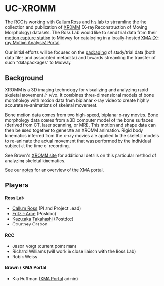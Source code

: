# UC-XROMM

The RCC is working with [Callum Ross](http://pondside.uchicago.edu/oba/faculty/ross_c.html) and [his lab](http://rosslab.uchicago.edu/) to streamline the
the collection and publication of [XROMM](http://www.xromm.org/) (X-ray Reconstruction of Moving Morphology) datasets.  The Ross Lab would like to send trial data from their [motion capture station](http://www.xcitex.com/procapture-motion-capture-systems.php) to Midway for cataloging in a locally-hosted [XMA (X-ray Motion Analysis) Portal](http://xmaportal.org/).

Our initial efforts will be focused on the [packaging](packaging.json) of study/trial data (both data files and associated metadata) and towards streamling the transfer of such "datapackages" to Midway.


## Background

XROMM is a 3D imaging technology for visualizing and analyzing rapid skeletal movement *in vivo*. It combines three-dimensional models of bone morphology with motion data from biplanar x-ray video to create highly accurate re-animations of skeletal movement.

Bone motion data comes from two high-speed, biplanar x-ray movies.  Bone morphology data comes from a 3D computer model of the bone surfaces (derived from CT, laser scanning, or MRI). This motion and shape data can then be used together to generate an XROMM animation.  Rigid body kinematics inferred from the x-ray movies are applied to the skeletal models to re-animate the actual movement that was performed by the individual subject at the time of recording.

See Brown's [XROMM site](http://www.xromm.org/) for additional details on this particular method of analyzing skeletal kinematics.

See our [notes](portal.md) for an overview of the XMA portal.


## Players

#### Ross Lab

* [Callum Ross](http://pondside.uchicago.edu/oba/faculty/ross_c.html) (PI and Project Lead)
* [Fritzie Arce](http://rosslab.uchicago.edu/Members/fritziearce/fritzie-arces-home-page) (Postdoc)
* [Kazutaka Takahashi](http://home.uchicago.edu/~kazutaka/) (Postdoc)
* Courtney Orsbon

#### RCC

* Jason Voigt (current point man)
* Richard Williams (will work in close liaison with the Ross Lab)
* Robin Weiss

#### Brown / XMA Portal

* Kia Huffman ([XMA Portal](http://xmaportal.org/) admin)
